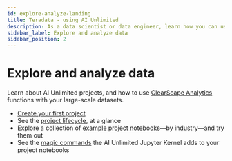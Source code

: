```yaml
---
id: explore-analyze-landing
title: Teradata - using AI Unlimited
description: As a data scientist or data engineer, learn how you can use AI Unlimited.
sidebar_label: Explore and analyze data
sidebar_position: 2
---
```


# Explore and analyze data

Learn about AI Unlimited projects, and how to use [ClearScape Analytics](https://www.teradata.com/platform/clearscape-analytics?) functions with your large-scale datasets.

- [Create your first project](/docs/explore-and-analyze-data/create-first-project.md)
- See the [project lifecycle](/docs/explore-and-analyze-data/project-lifecycle.md), at a glance
- Explore a collection of [example project notebooks](/docs/explore-and-analyze-data/example-projects.md)&mdash;by industry&mdash;and try them out
- See the [magic commands](/docs/explore-and-analyze-data/magic-commands.md) the AI Unlimited Jupyter Kernel adds to your project notebooks